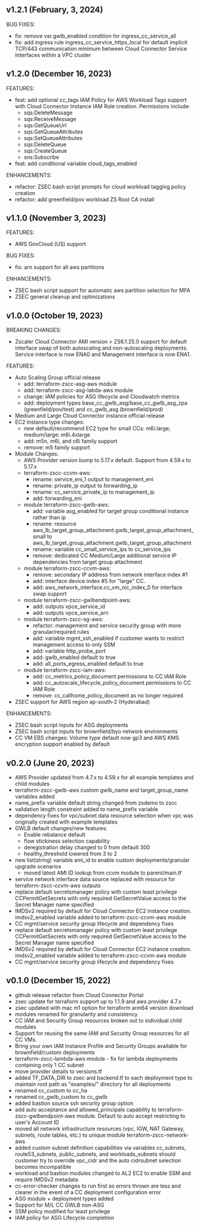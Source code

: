 ## v1.2.1 (February, 3, 2024)
BUG FIXES:
* fix: remove var.gwlb_enabled condition for ingress_cc_service_all
* fix: add ingress rule ingress_cc_service_https_local for default implicit TCP/443 communication minimum between Cloud Connector Service Interfaces within a VPC cluster

## v1.2.0 (December 16, 2023)
FEATURES:
* feat: add optional cc_tags IAM Policy for AWS Workload Tags support with Cloud Connector Instance IAM Role creation. Permissions include:
    - sqs:DeleteMessage
    - sqs:ReceiveMessage
    - sqs:GetQueueUrl
    - sqs:GetQueueAttributes
    - sqs:SetQueueAttributes
    - sqs:DeleteQueue
    - sqs:CreateQueue
    - sns:Subscribe
 * feat: add conditional variable cloud_tags_enabled

ENHANCEMENTS:
* refactor: ZSEC bash script prompts for cloud workload tagging policy creation
* refactor: add greenfield/pov workload ZS Root CA install

## v1.1.0 (November 3, 2023)
FEATURES:
* AWS GovCloud (US) support

BUG FIXES:
* fix: arn support for all aws partitions

ENHANCEMENTS:
* ZSEC bash script support for automatic aws partition selection for MFA
* ZSEC general cleanup and optimizations

## v1.0.0 (October 19, 2023)
BREAKING CHANGES:
* Zscaler Cloud Connector AMI version > ZS6.1.25.0 support for default interface swap of both autoscaling and non-autoscaling deployments. Service interface is now ENA0 and Management interface is now ENA1. 

FEATURES:
* Auto Scaling Group official release
    - add: terraform-zscc-asg-aws module
    - add: terraform-zscc-asg-labda-aws module
    - change: IAM policies for ASG lifecycle and Cloudwatch metrics
    - add: deployment types base_cc_gwlb_asg/base_cc_gwlb_asg_zpa (greenfield/pov/test) and cc_gwlb_asg (brownfield/prod)
* Medium and Large Cloud Connector instance official release
* EC2 instance type changes:
    - new default/recommend EC2 type for small CCs: m6i.large; medium/large: m6i.4xlarge
    - add: m5n, m6i, and c6i family support
    - remove: m5 family support
* Module Changes:
    - AWS Provider version bump to 5.17.x default. Support from 4.59.x to 5.17.x
    - terraform-zscc-ccvm-aws:
        - rename: service_eni_1 output to management_eni
        - rename: private_ip output to forwarding_ip
        - rename: cc_service_private_ip to management_ip
        - add: forwarding_eni
    - module terraform-zscc-gwlb-aws:
        - add: variable asg_enabled for target group conditional instance rather than ip
        - rename: resource aws_lb_target_group_attachment.gwlb_target_group_attachment_small to aws_lb_target_group_attachment.gwlb_target_group_attachment
        - rename: variable cc_small_service_ips to cc_service_ips
        - remove: dedicated CC Medium/Large additional service IP dependencies from target group attachment
    - module terraform-zscc-ccvm-aws:
        - remove: secondary IP address from network interface index #1
        - add: interface device index #5 for "large" CC.
        - add: aws_network_interface.cc_vm_nic_index_0 for interface swap support
    - module terraform-zscc-gwlbendpoint-aws:
        - add: outputs vpce_service_id
        - add: outputs vpce_service_arn
    - module terraform-zscc-sg-aws:
        - refactor: management and service security group with more granular/required rules
        - add: variable mgmt_ssh_enabled if customer wants to restrict management access to only SSM
        - add: variable http_probe_port
        - add: gwlb_enabled default to true
        - add: all_ports_egress_enabled default to true
    - module terraform-zscc-iam-aws:
        - add: cc_metrics_policy_document permissions to CC IAM Role
        - add: cc_autoscale_lifecycle_policy_document permissions to CC IAM Role
        - remove: cc_callhome_policy_document as no longer required
* ZSEC support for AWS region ap-south-2 (Hyderabad)

ENHANCEMENTS:
* ZSEC bash script inputs for ASG deployments
* ZSEC bash script inputs for brownfield/byo network environments
* CC VM EBS changes: Volume type default now gp3 and AWS KMS encryption support enabled by default

## v0.2.0 (June 20, 2023)
* AWS Provider updated from 4.7.x to 4.59.x for all example templates and child modules
* terraform-zscc-gwlb-aws custom gwlb_name and target_group_name variables added
* name_prefix variable default string changed from zsdemo to zscc
* validation length constraint added to name_prefix variable
* dependency fixes for vpc/subnet data resource selection when vpc was originally created with example templates
* GWLB default changes/new features: 
    - Enable rebalance default
    - flow stickiness selection capability
    - deregistration delay changed to 0 from default 300
    - healthy_threshold lowered from 3 to 2
* new list(string) variable ami_id to enable custom deployments/granular upgrade scenarios
    - moved latest AMI ID lookup from ccvm module to parent/main.tf
* service network interface data source replaced with resource for terraform-zscc-ccvm-aws outputs
* replace default secretsmanager policy with custom least privilege CCPermitGetSecrets with only required GetSecretValue access to the Secret Manager name specified
* IMDSv2 required by default for Cloud Connector EC2 instance creation. imdsv2_enabled variable added to terraform-zscc-ccvm-aws module
* CC mgmt/service security group lifecycle and dependency fixes
* replace default secretsmanager policy with custom least privilege CCPermitGetSecrets with only required GetSecretValue access to the Secret Manager name specified
* IMDSv2 required by default for Cloud Connector EC2 instance creation. imdsv2_enabled variable added to terraform-zscc-ccvm-aws module
* CC mgmt/service security group lifecycle and dependency fixes

## v0.1.0 (December 15, 2022) 
* github release refactor from Cloud Connector Portal
* zsec update for terraform support up to 1.1.9 and aws provider 4.7.x
* zsec updated with mac m1 option for terraform arm64 version download
* modules renamed for granularity and consistency
* CC IAM and Security Group resources broken out to individual child modules
* Support for reusing the same IAM and Security Group resources for all CC VMs.
* Bring your own IAM Instance Profile and Security Groups available for brownfield/custom deployments
* terraform-zscc-lambda-aws module - fix for lambda deployments containing only 1 CC subnet
* move provider details to versions.tf
* added TF_DATA_DIR to zsec and backend.tf to each deployment type to maintain root path as "examples/" directory for all deployments
* renamed cc_custom to cc_ha
* renamed cc_gwlb_custom to cc_gwlb
* added bastion source ssh security group option
* add auto acceptance and allowed_principals capability to terraform-zscc-gwlbendpoint-aws module. Default to auto accept restricting to user's Account ID
* moved all network infrastructure resources (vpc, IGW, NAT Gateway, subnets, route tables, etc.) to unique module terraform-zscc-network-aws
* added custom subnet definition capabilities via variables cc_subnets, route53_subnets, public_subnets, and workloads_subnets should customer try to override vpc_cidr and the auto cidrsubnet selection becomes incompatible
* workload and bastion modules changed to AL2 EC2 to enable SSM and require IMDSv2 metadata
* cc-error-checker changes to run first so errors thrown are less and clearer in the event of a CC deployment configuration error
* ASG module + deployment types added
* Support for M/L CC GWLB non-ASG
* SSM policy modified for least privilege
* IAM policy for ASG Lifecycle completion
